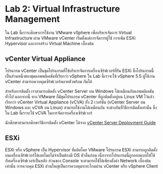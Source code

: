 # Lab 2: Virtual Infrastructure Management
ใน Lab นี้เราจะศึกษาการใช้งาน VMware vSphere เพื่อบริหารจัดการ Virtual Infrastructure ผ่าน VMware vCenter เริ่มตั้งแต่การจัดการผู้ใช้ การเพิ่ม ESXi Hypervisor และการสร้าง Virtual Machine เบื้องต้น

## vCenter Virtual Appliance
โปรแกรม vCenter เป็นชุดโปรแกรมที่ใช้บริหารจัดการเครื่องเซิร์ฟเวอร์ที่รัน ESXi ซึ่งโปรแกรมนี้เป็นส่วนหนึ่งของชุดแอพพลิเคชันที่เรียกว่า vSphere ใน Lab นี้เราจะใช้ vSphere 5.5 ผู้ใช้งาน vCenter สามารถควบคุมเซิร์ฟเวอร์หลายตัวพร้อม กันได้

สำหรับการติดตั้ง เราสามารถติดตั้ง vCenter Server บน Windows ได้เหมือนกับแอพพลิเคชันทั่วไป นอกจากนี้ ทาง VMware ก็มีชุดโปรแกรม vCenter ที่ถูกติดตั้งอยู่บน Linux VM ไว้แล้ว เรียกว่า vCenter Virtual Appliance (vCVA) ทั้ง 2 เวอร์ชัน (vCenter Server บน Windows และ vCVA บน Linux) สามารถใช้งานได้เหมือนกัน จะต่างกันที่วิธีการติดตั้งเท่านั้น ซึ่งใน Lab นี้เราจะใช้ vCVA ในการจัดการเครื่องเซิร์ฟเวอร์

นักศึกษาสามารถศึกษาวิธีการติดตั้ง vCenter ได้จาก
[vCenter Server Deployment Guide](http://www.vmware.com/files/pdf/vcenter/VMware-vCenter-Server-5.5-Technical-Whitepaper.pdf)

## ESXi
ESXi หรือ vSphere เป็น Hypervisor ที่ผลิตโดย VMware โปรแกรม ESXi สามารถถูกติดตั้งบนเครื่องเซิร์ฟเวอร์ได้เลยโดยไม่จำเป็นต้องมี OS ตัวอื่นก่อน เนื่องจากโปรแกรมนี้ถูกออกแบบให้ใช้กับเครื่องเซิร์ฟเวอร์เป็นหลัก ส่วนของ Console จะสามารถใช้ได้เพียงตั้งค่า Network เบื้องต้นเท่านั้น การควบคุม ESXi ส่วนใหญ่เป็นการควบคุมระยะไกลผ่าน vCenter หรือ vSphere Client
